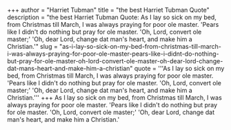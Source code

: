 +++
author = "Harriet Tubman"
title = "the best Harriet Tubman Quote"
description = "the best Harriet Tubman Quote: As I lay so sick on my bed, from Christmas till March, I was always praying for poor ole master. 'Pears like I didn't do nothing but pray for ole master. 'Oh, Lord, convert ole master;' 'Oh, dear Lord, change dat man's heart, and make him a Christian.'"
slug = "as-i-lay-so-sick-on-my-bed-from-christmas-till-march-i-was-always-praying-for-poor-ole-master-pears-like-i-didnt-do-nothing-but-pray-for-ole-master-oh-lord-convert-ole-master-oh-dear-lord-change-dat-mans-heart-and-make-him-a-christian"
quote = '''As I lay so sick on my bed, from Christmas till March, I was always praying for poor ole master. 'Pears like I didn't do nothing but pray for ole master. 'Oh, Lord, convert ole master;' 'Oh, dear Lord, change dat man's heart, and make him a Christian.'''
+++
As I lay so sick on my bed, from Christmas till March, I was always praying for poor ole master. 'Pears like I didn't do nothing but pray for ole master. 'Oh, Lord, convert ole master;' 'Oh, dear Lord, change dat man's heart, and make him a Christian.'
